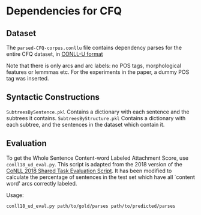 # Dependencies for CFQ 

## Dataset
The `parsed-CFQ-corpus.conllu` file contains dependency parses for the entire CFQ dataset, in [CONLL-U format](https://universaldependencies.org/format.html) 

Note that there is only arcs and arc labels: no POS tags, morphological features or lemmmas etc. For the experiments in the paper, a dummy POS tag was inserted.

## Syntactic Constructions
`SubtreesBySentence.pkl` Contains a dictionary with each sentence and the subtrees it contains. 
`SubtreesByStructure.pkl` Contains a dictionary with each subtree, and the sentences in the dataset which contain it. 

## Evaluation 
To get the Whole Sentence Content-word Labeled Attachment Score, use `conll18_ud_eval.py`. 
This script is adapted from the 2018 version of the [CoNLL 2018 Shared Task Evaluation Script](https://universaldependencies.org/conll18/evaluation.html). It has been modified to calculate the percentage of sentences in the test set which have all `content word' arcs correctly labeled. 

Usage:
```bash
conll18_ud_eval.py path/to/gold/parses path/to/predicted/parses
```